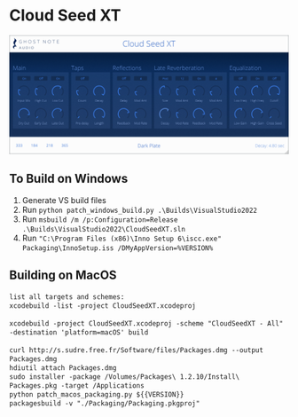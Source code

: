 # Cloud Seed XT

![User Interface](interface.png)

## To Build on Windows

1. Generate VS build files
2. Run `python patch_windows_build.py .\Builds\VisualStudio2022`
3. Run `msbuild /m /p:Configuration=Release .\Builds\VisualStudio2022\CloudSeedXT.sln`
4. Run `"C:\Program Files (x86)\Inno Setup 6\iscc.exe" Packaging\InnoSetup.iss /DMyAppVersion=%VERSION%`

## Building on MacOS

    list all targets and schemes:
    xcodebuild -list -project CloudSeedXT.xcodeproj

    xcodebuild -project CloudSeedXT.xcodeproj -scheme "CloudSeedXT - All" -destination 'platform=macOS' build

    curl http://s.sudre.free.fr/Software/files/Packages.dmg --output Packages.dmg
    hdiutil attach Packages.dmg
    sudo installer -package /Volumes/Packages\ 1.2.10/Install\ Packages.pkg -target /Applications 
    python patch_macos_packaging.py ${{VERSION}}
    packagesbuild -v "./Packaging/Packaging.pkgproj"